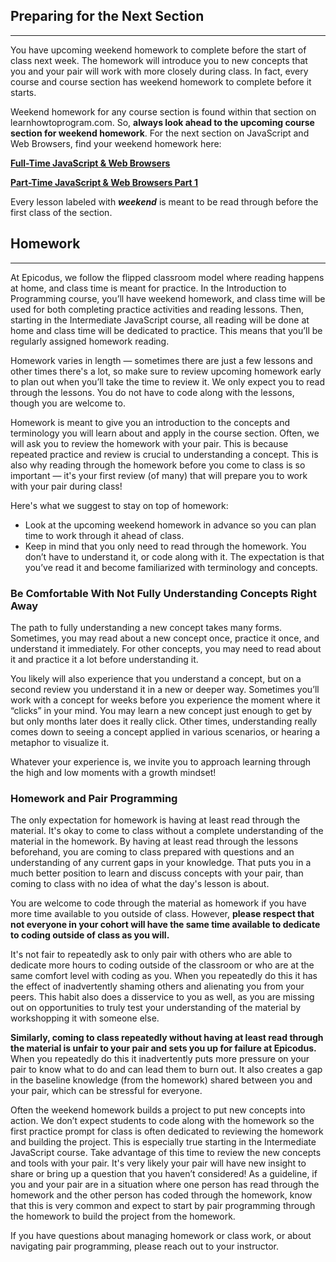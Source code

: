 ## Preparing for the Next Section
---

You have upcoming weekend homework to complete before the start of class next week. The homework will introduce you to new concepts that you and your pair will work with more closely during class. In fact, every course and course section has weekend homework to complete before it starts.

Weekend homework for any course section is found within that section on learnhowtoprogram.com. So, **always look ahead to the upcoming course section for weekend homework**. For the next section on JavaScript and Web Browsers, find your weekend homework here:

**<span class="glyphicon glyphicon-link"></span> [Full-Time JavaScript & Web Browsers](https://new.learnhowtoprogram.com/introduction-to-programming/javascript-and-web-browsers/javascript-and-web-browsers-objectives)**

**<span class="glyphicon glyphicon-link"></span> [Part-Time JavaScript & Web Browsers Part 1](https://new.learnhowtoprogram.com/introduction-to-programming-part-time/javascript-and-web-browsers/javascript-and-web-browsers-objectives)**

Every lesson labeled with _**weekend**_ is meant to be read through before the first class of the section.

## Homework

---

At Epicodus, we follow the flipped classroom model where reading happens at home, and class time is meant for practice. In the Introduction to Programming course, you’ll have weekend homework, and class time will be used for both completing practice activities and reading lessons. Then, starting in the Intermediate JavaScript course, all reading will be done at home and class time will be dedicated to practice. This means that you’ll be regularly assigned homework reading.

Homework varies in length — sometimes there are just a few lessons and other times there's a lot, so make sure to review upcoming homework early to plan out when you’ll take the time to review it. We only expect you to read through the lessons. You do not have to code along with the lessons, though you are welcome to.

Homework is meant to give you an introduction to the concepts and terminology you will learn about and apply in the course section. Often, we will ask you to review the homework with your pair. This is because repeated practice and review is crucial to understanding a concept. This is also why reading through the homework before you come to class is so important — it's your first review (of many) that will prepare you to work with your pair during class!

Here's what we suggest to stay on top of homework:

*  Look at the upcoming weekend homework in advance so you can plan time to work through it ahead of class.
*  Keep in mind that you only need to read through the homework. You don’t have to understand it, or code along with it. The expectation is that you’ve read it and become familiarized with terminology and concepts. 

### Be Comfortable With Not Fully Understanding Concepts Right Away

The path to fully understanding a new concept takes many forms. Sometimes, you may read about a new concept once, practice it once, and understand it immediately. For other concepts, you may need to read about it and practice it a lot before understanding it.

You likely will also experience that you understand a concept, but on a second review you understand it in a new or deeper way. Sometimes you’ll work with a concept for weeks before you experience the moment where it “clicks” in your mind. You may learn a new concept just enough to get by but only months later does it really click. Other times, understanding really comes down to seeing a concept applied in various scenarios, or hearing a metaphor to visualize it. 

Whatever your experience is, we invite you to approach learning through the high and low moments with a growth mindset!

### Homework and Pair Programming

The only expectation for homework is having at least read through the material. It's okay to come to class without a complete understanding of the material in the homework. By having at least read through the lessons beforehand, you are coming to class prepared with questions and an understanding of any current gaps in your knowledge. That puts you in a much better position to learn and discuss concepts with your pair, than coming to class with no idea of what the day's lesson is about.

You are welcome to code through the material as homework if you have more time available to you outside of class. However, **please respect that not everyone in your cohort will have the same time available to dedicate to coding outside of class as you will.** 

It's not fair to repeatedly ask to only pair with others who are able to dedicate more hours to coding outside of the classroom or who are at the same comfort level with coding as you. When you repeatedly do this it has the effect of inadvertently shaming others and alienating you from your peers. This habit also does a disservice to you as well, as you are missing out on opportunities to truly test your understanding of the material by workshopping it with someone else.

**Similarly, coming to class repeatedly without having at least read through the material is unfair to your pair and sets you up for failure at Epicodus.**  When you repeatedly do this it inadvertently puts more pressure on your pair to know what to do and can lead them to burn out. It also creates a gap in the baseline knowledge (from the homework) shared between you and your pair, which can be stressful for everyone.

Often the weekend homework builds a project to put new concepts into action. We don’t expect students to code along with the homework so the first practice prompt for class is often dedicated to reviewing the homework and building the project. This is especially true starting in the Intermediate JavaScript course. Take advantage of this time to review the new concepts and tools with your pair. It's very likely your pair will have new insight to share or bring up a question that you haven’t considered! As a guideline, if you and your pair are in a situation where one person has read through the homework and the other person has coded through the homework, know that this is very common and expect to start by pair programming through the homework to build the project from the homework. 

If you have questions about managing homework or class work, or about navigating pair programming, please reach out to your instructor.